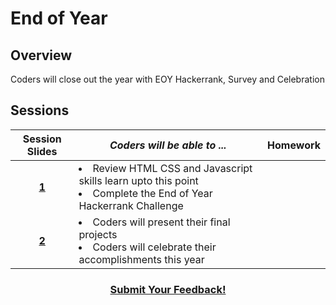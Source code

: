 # End of Year

## Overview
Coders will close out the year with EOY Hackerrank, Survey and Celebration

## Sessions 
|Session Slides|*Coders will be able to ...*|Homework|
|:-------:|-------|:-------|
|[**1**](https://drive.google.com/open?id=1U7UV_Fq1VjNvJyD5nW_8Fm3AF-R1vNdl_Jgld5kp7os)|<li>Review HTML CSS and Javascript skills learn upto this point</li> <li>Complete the End of Year Hackerrank Challenge</li> | |
|[**2**](https://drive.google.com/open?id=1U4zuBigAWK-_hQbkTmyD_3UbkKxLi4VMbCqQ6rxGYJE)| <li> Coders will present their final projects</li> <li> Coders will celebrate their accomplishments this year </li>| |

<h3 align="center"><a href="https://docs.google.com/forms/d/e/1FAIpQLSdmoYjRk6tqJHI5Y1ELjOZ7tiYj58dmoIBEeUaXK5ciIdljIg/viewform">Submit Your Feedback!</a></h3>

